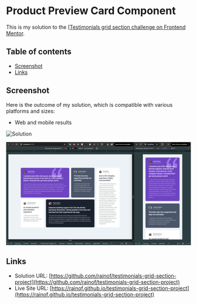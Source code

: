 # Product Preview Card Component

This is my solution to the [[Testimonials grid section challenge on Frontend Mentor](https://www.frontendmentor.io/challenges/testimonials-grid-section-Nnw6J7Un7).

## Table of contents

- [Screenshot](#screenshot)
- [Links](#links)

## Screenshot

Here is the outcome of my solution, which is compatible with various platforms and sizes:

- Web and mobile results

![Solution](./src/assets/images/result.gif)

![Solution](./src/assets/images/result.png)

## Links

- Solution URL: [https://github.com/rainof/testimonials-grid-section-project](https://github.com/rainof/testimonials-grid-section-project)
- Live Site URL: [https://rainof.github.io/testimonials-grid-section-project](https://rainof.github.io/testimonials-grid-section-project)
